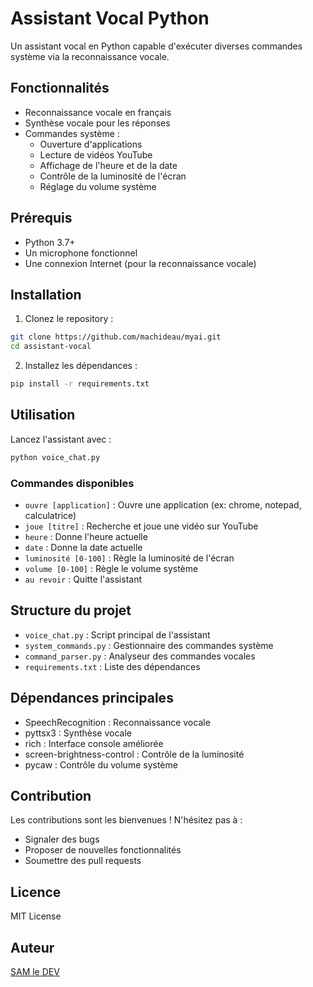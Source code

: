 # Assistant Vocal Python

Un assistant vocal en Python capable d'exécuter diverses commandes système via la reconnaissance vocale.

## Fonctionnalités

- Reconnaissance vocale en français
- Synthèse vocale pour les réponses
- Commandes système :
  - Ouverture d'applications
  - Lecture de vidéos YouTube
  - Affichage de l'heure et de la date
  - Contrôle de la luminosité de l'écran
  - Réglage du volume système

## Prérequis

- Python 3.7+
- Un microphone fonctionnel
- Une connexion Internet (pour la reconnaissance vocale)

## Installation

1. Clonez le repository :
```bash
git clone https://github.com/machideau/myai.git
cd assistant-vocal
```

2. Installez les dépendances :
```bash
pip install -r requirements.txt
```

## Utilisation

Lancez l'assistant avec :
```bash
python voice_chat.py
```

### Commandes disponibles

- `ouvre [application]` : Ouvre une application (ex: chrome, notepad, calculatrice)
- `joue [titre]` : Recherche et joue une vidéo sur YouTube
- `heure` : Donne l'heure actuelle
- `date` : Donne la date actuelle
- `luminosité [0-100]` : Règle la luminosité de l'écran
- `volume [0-100]` : Règle le volume système
- `au revoir` : Quitte l'assistant

## Structure du projet

- `voice_chat.py` : Script principal de l'assistant
- `system_commands.py` : Gestionnaire des commandes système
- `command_parser.py` : Analyseur des commandes vocales
- `requirements.txt` : Liste des dépendances

## Dépendances principales

- SpeechRecognition : Reconnaissance vocale
- pyttsx3 : Synthèse vocale
- rich : Interface console améliorée
- screen-brightness-control : Contrôle de la luminosité
- pycaw : Contrôle du volume système

## Contribution

Les contributions sont les bienvenues ! N'hésitez pas à :
- Signaler des bugs
- Proposer de nouvelles fonctionnalités
- Soumettre des pull requests

## Licence

MIT License

## Auteur

[SAM le DEV](https://samledev.onrender.com)
